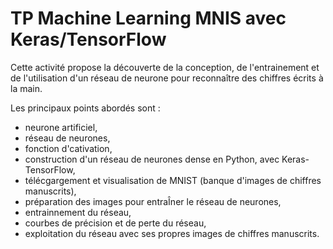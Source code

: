 # TP Machine Learning MNIS avec Keras/TensorFlow

Cette activité propose la découverte de la conception, de l'entrainement et de l'utilisation d'un réseau de neurone pour reconnaître des chiffres écrits à la main.

Les principaux points abordés sont :
- neurone artificiel,
- réseau de neurones,
- fonction d'cativation,
- construction d'un réseau de neurones dense en Python, avec Keras-TensorFlow,
- télécgargement et visualisation de MNIST (banque d'images de chiffres manuscrits),
- préparation des images pour entraÎner le réseau de neurones,
- entrainnement du réseau,
- courbes de précision et de perte du réseau,
- exploitation du réseau avec ses propres images de chiffres manuscrits.


